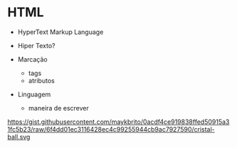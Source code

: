 # HTML
- HyperText Markup Language

- Hiper Texto?
- Marcação
  - tags
  - atributos
- Linguagem
  - maneira de escrever


https://gist.githubusercontent.com/maykbrito/0acdf4ce919838ffed50915a31fc5b23/raw/6f4dd01ec3116428ec4c99255944cb9ac7927590/cristal-ball.svg



